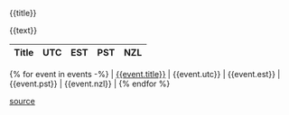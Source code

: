 {{title}}

{{text}}

| Title | UTC | EST | PST | NZL |
| ------| --- | --- | --- | --- |
{% for event in events -%}
| [{{event.title}}]({{event.url}}) | {{event.utc}} | {{event.est}} | {{event.pst}} | {{event.nzl}} |
{% endfor %}

[source](https://events.code-maven.com/)

